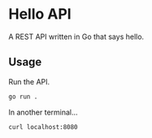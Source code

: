 # Hello API

A REST API written in Go that says hello.

## Usage

Run the API.

```sh
go run .
```

In another terminal...

```sh
curl localhost:8080
```

